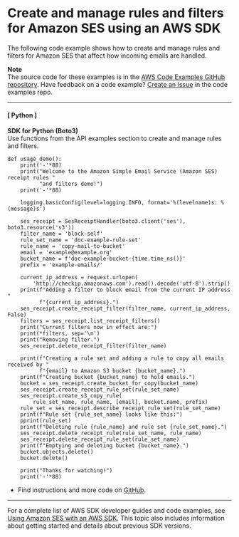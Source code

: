 # Create and manage rules and filters for Amazon SES using an AWS SDK<a name="example_ses_Scenario_ReceiptRulesFilters_section"></a>

The following code example shows how to create and manage rules and filters for Amazon SES that affect how incoming emails are handled\.

**Note**  
The source code for these examples is in the [AWS Code Examples GitHub repository](https://github.com/awsdocs/aws-doc-sdk-examples)\. Have feedback on a code example? [Create an Issue](https://github.com/awsdocs/aws-doc-sdk-examples/issues/new/choose) in the code examples repo\. 

------
#### [ Python ]

**SDK for Python \(Boto3\)**  
Use functions from the API examples section to create and manage rules and filters\.  

```
def usage_demo():
    print('-'*88)
    print("Welcome to the Amazon Simple Email Service (Amazon SES) receipt rules "
          "and filters demo!")
    print('-'*88)

    logging.basicConfig(level=logging.INFO, format='%(levelname)s: %(message)s')

    ses_receipt = SesReceiptHandler(boto3.client('ses'), boto3.resource('s3'))
    filter_name = 'block-self'
    rule_set_name = 'doc-example-rule-set'
    rule_name = 'copy-mail-to-bucket'
    email = 'example@example.org'
    bucket_name = f'doc-example-bucket-{time.time_ns()}'
    prefix = 'example-emails/'

    current_ip_address = request.urlopen(
        'http://checkip.amazonaws.com').read().decode('utf-8').strip()
    print(f"Adding a filter to block email from the current IP address "
          f"{current_ip_address}.")
    ses_receipt.create_receipt_filter(filter_name, current_ip_address, False)
    filters = ses_receipt.list_receipt_filters()
    print("Current filters now in effect are:")
    print(*filters, sep='\n')
    print("Removing filter.")
    ses_receipt.delete_receipt_filter(filter_name)

    print(f"Creating a rule set and adding a rule to copy all emails received by "
          f"{email} to Amazon S3 bucket {bucket_name}.")
    print(f"Creating bucket {bucket_name} to hold emails.")
    bucket = ses_receipt.create_bucket_for_copy(bucket_name)
    ses_receipt.create_receipt_rule_set(rule_set_name)
    ses_receipt.create_s3_copy_rule(
        rule_set_name, rule_name, [email], bucket.name, prefix)
    rule_set = ses_receipt.describe_receipt_rule_set(rule_set_name)
    print(f"Rule set {rule_set_name} looks like this:")
    pprint(rule_set)
    print(f"Deleting rule {rule_name} and rule set {rule_set_name}.")
    ses_receipt.delete_receipt_rule(rule_set_name, rule_name)
    ses_receipt.delete_receipt_rule_set(rule_set_name)
    print(f"Emptying and deleting bucket {bucket_name}.")
    bucket.objects.delete()
    bucket.delete()

    print("Thanks for watching!")
    print('-'*88)
```
+  Find instructions and more code on [GitHub](https://github.com/awsdocs/aws-doc-sdk-examples/tree/main/python/example_code/ses#code-examples)\. 

------

For a complete list of AWS SDK developer guides and code examples, see [Using Amazon SES with an AWS SDK](sdk-general-information-section.md)\. This topic also includes information about getting started and details about previous SDK versions\.